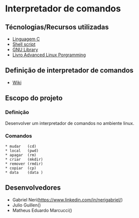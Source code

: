 # Interpretador de comandos

## Técnologias/Recursos utilizadas
- [Linguagem C](https://pt.wikipedia.org/wiki/C_(linguagem_de_programa%C3%A7%C3%A3o))
- [Shell script](https://www.devmedia.com.br/introducao-ao-shell-script-no-linux/25778)
- [GNU Library](http://www.gnu.org/software/libc/manual/html_node/index.html)
- [Livro Advanced Linux Porgramming](http://docs.linux.cz/programming/other/ALP/advanced-linux-programming.pdf)

## Definição de interpretador de comandos
- [Wiki](https://pt.wikipedia.org/wiki/Interpretador_de_comandos)

## Escopo do projeto

  ### Definição
  Desenvolver um interpretador de comandos no ambiente linux.
  
  ### Comandos
    * mudar   (cd) 
    * local   (pwd)
    * apagar  (rm)
    * criar   (mkdir)
    * remover (rmdir)
    * copiar  (cp)
    * data    (data )

## Desenvolvedores
 - Gabriel Neri(https://www.linkedin.com/in/nerigabriel/)
 - Julio Guillen()
 - Matheus Eduardo Marcucci()
